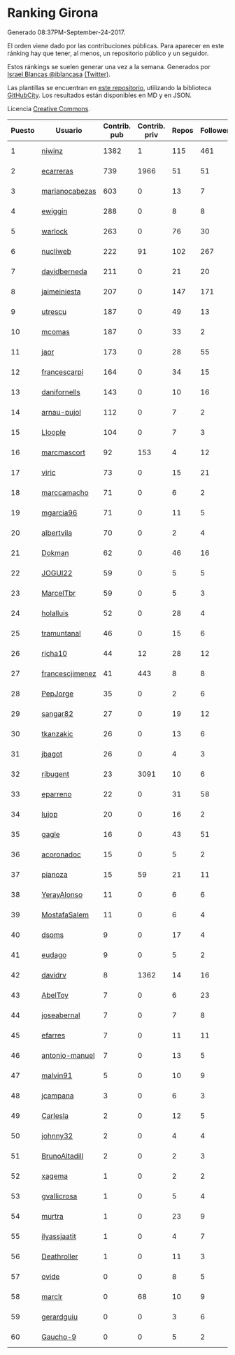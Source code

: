 # Ranking Girona

Generado 08:37PM-September-24-2017.

El orden viene dado por las contribuciones públicas. Para aparecer en este ránking hay que tener, al menos, un repositorio público y un seguidor.

Estos ránkings se suelen generar una vez a la semana. Generados por [Israel Blancas @iblancasa](https://github.com/iblancasa/) [(Twitter)](https://twitter.com/iblancasa).

Las plantillas se encuentran en [este repositorio](https://github.com/iblancasa/GH-Spanish-Ranking), utilizando la biblioteca [GitHubCity](https://github.com/iblancasa/GitHubCity). Los resultados están disponibles en MD y en JSON.

Licencia [Creative Commons](https://creativecommons.org/licenses/by/4.0/).

| Puesto   |  Usuario  | Contrib. pub | Contrib. priv |Repos| Followers | Desde |  Avatar  |
|----------|-----------|--------------|---------------|-----|-----------|-------|----------|
|1|[niwinz](https://github.com/niwinz)|1382|1|115|461|2011-06-11|![niwinz](https://avatars3.githubusercontent.com/u/843689)|
|2|[ecarreras](https://github.com/ecarreras)|739|1966|51|51|2010-06-02|![ecarreras](https://avatars0.githubusercontent.com/u/294235)|
|3|[marianocabezas](https://github.com/marianocabezas)|603|0|13|7|2016-05-10|![marianocabezas](https://avatars3.githubusercontent.com/u/19290459)|
|4|[ewiggin](https://github.com/ewiggin)|288|0|8|8|2011-03-08|![ewiggin](https://avatars2.githubusercontent.com/u/657517)|
|5|[warlock](https://github.com/warlock)|263|0|76|30|2010-02-03|![warlock](https://avatars1.githubusercontent.com/u/194981)|
|6|[nucliweb](https://github.com/nucliweb)|222|91|102|267|2012-01-05|![nucliweb](https://avatars2.githubusercontent.com/u/1307927)|
|7|[davidberneda](https://github.com/davidberneda)|211|0|21|20|2012-04-12|![davidberneda](https://avatars3.githubusercontent.com/u/1636163)|
|8|[jaimeiniesta](https://github.com/jaimeiniesta)|207|0|147|171|2008-03-09|![jaimeiniesta](https://avatars1.githubusercontent.com/u/2629)|
|9|[utrescu](https://github.com/utrescu)|187|0|49|13|2012-07-20|![utrescu](https://avatars3.githubusercontent.com/u/2011002)|
|10|[mcomas](https://github.com/mcomas)|187|0|33|2|2013-05-15|![mcomas](https://avatars0.githubusercontent.com/u/4439719)|
|11|[jaor](https://github.com/jaor)|173|0|28|55|2009-05-04|![jaor](https://avatars0.githubusercontent.com/u/80719)|
|12|[francescarpi](https://github.com/francescarpi)|164|0|34|15|2010-05-26|![francescarpi](https://avatars1.githubusercontent.com/u/287872)|
|13|[danifornells](https://github.com/danifornells)|143|0|10|16|2012-12-03|![danifornells](https://avatars0.githubusercontent.com/u/2950939)|
|14|[arnau-pujol](https://github.com/arnau-pujol)|112|0|7|2|2016-08-28|![arnau-pujol](https://avatars0.githubusercontent.com/u/21292745)|
|15|[Lloople](https://github.com/Lloople)|104|0|7|3|2013-10-11|![Lloople](https://avatars1.githubusercontent.com/u/5665466)|
|16|[marcmascort](https://github.com/marcmascort)|92|153|4|12|2013-02-14|![marcmascort](https://avatars1.githubusercontent.com/u/3595718)|
|17|[viric](https://github.com/viric)|73|0|15|21|2009-03-24|![viric](https://avatars2.githubusercontent.com/u/66664)|
|18|[marccamacho](https://github.com/marccamacho)|71|0|6|2|2014-04-24|![marccamacho](https://avatars2.githubusercontent.com/u/7396184)|
|19|[mgarcia96](https://github.com/mgarcia96)|71|0|11|5|2014-02-01|![mgarcia96](https://avatars2.githubusercontent.com/u/6561770)|
|20|[albertvila](https://github.com/albertvila)|70|0|2|4|2011-03-24|![albertvila](https://avatars3.githubusercontent.com/u/688206)|
|21|[Dokman](https://github.com/Dokman)|62|0|46|16|2012-09-06|![Dokman](https://avatars2.githubusercontent.com/u/2290904)|
|22|[JOGUI22](https://github.com/JOGUI22)|59|0|5|5|2013-09-30|![JOGUI22](https://avatars3.githubusercontent.com/u/5580229)|
|23|[MarcelTbr](https://github.com/MarcelTbr)|59|0|5|3|2016-11-18|![MarcelTbr](https://avatars0.githubusercontent.com/u/23552041)|
|24|[holalluis](https://github.com/holalluis)|52|0|28|4|2011-09-27|![holalluis](https://avatars2.githubusercontent.com/u/1082644)|
|25|[tramuntanal](https://github.com/tramuntanal)|46|0|15|6|2010-02-08|![tramuntanal](https://avatars3.githubusercontent.com/u/199462)|
|26|[richa10](https://github.com/richa10)|44|12|28|12|2014-12-06|![richa10](https://avatars0.githubusercontent.com/u/10096428)|
|27|[francescjimenez](https://github.com/francescjimenez)|41|443|8|8|2012-05-30|![francescjimenez](https://avatars3.githubusercontent.com/u/1791741)|
|28|[PepJorge](https://github.com/PepJorge)|35|0|2|6|2013-03-08|![PepJorge](https://avatars2.githubusercontent.com/u/3807514)|
|29|[sangar82](https://github.com/sangar82)|27|0|19|12|2010-12-15|![sangar82](https://avatars2.githubusercontent.com/u/524030)|
|30|[tkanzakic](https://github.com/tkanzakic)|26|0|13|6|2011-06-29|![tkanzakic](https://avatars3.githubusercontent.com/u/884028)|
|31|[jbagot](https://github.com/jbagot)|26|0|4|3|2015-03-28|![jbagot](https://avatars0.githubusercontent.com/u/11691527)|
|32|[ribugent](https://github.com/ribugent)|23|3091|10|6|2011-11-08|![ribugent](https://avatars2.githubusercontent.com/u/1180455)|
|33|[eparreno](https://github.com/eparreno)|22|0|31|58|2008-03-13|![eparreno](https://avatars2.githubusercontent.com/u/3028)|
|34|[lujop](https://github.com/lujop)|20|0|16|2|2011-07-16|![lujop](https://avatars2.githubusercontent.com/u/920260)|
|35|[gagle](https://github.com/gagle)|16|0|43|51|2012-02-17|![gagle](https://avatars3.githubusercontent.com/u/1446052)|
|36|[acoronadoc](https://github.com/acoronadoc)|15|0|5|2|2011-06-01|![acoronadoc](https://avatars1.githubusercontent.com/u/822481)|
|37|[pianoza](https://github.com/pianoza)|15|59|21|11|2013-02-28|![pianoza](https://avatars0.githubusercontent.com/u/3731130)|
|38|[YerayAlonso](https://github.com/YerayAlonso)|11|0|6|6|2012-05-29|![YerayAlonso](https://avatars1.githubusercontent.com/u/1788228)|
|39|[MostafaSalem](https://github.com/MostafaSalem)|11|0|6|4|2016-05-03|![MostafaSalem](https://avatars2.githubusercontent.com/u/19169958)|
|40|[dsoms](https://github.com/dsoms)|9|0|17|4|2011-07-13|![dsoms](https://avatars0.githubusercontent.com/u/912243)|
|41|[eudago](https://github.com/eudago)|9|0|5|2|2011-05-25|![eudago](https://avatars1.githubusercontent.com/u/809916)|
|42|[davidrv](https://github.com/davidrv)|8|1362|14|16|2009-03-09|![davidrv](https://avatars1.githubusercontent.com/u/61644)|
|43|[AbelToy](https://github.com/AbelToy)|7|0|6|23|2009-10-31|![AbelToy](https://avatars1.githubusercontent.com/u/147130)|
|44|[joseabernal](https://github.com/joseabernal)|7|0|7|8|2011-11-23|![joseabernal](https://avatars1.githubusercontent.com/u/1215598)|
|45|[efarres](https://github.com/efarres)|7|0|11|11|2014-03-04|![efarres](https://avatars3.githubusercontent.com/u/6848360)|
|46|[antonio-manuel](https://github.com/antonio-manuel)|7|0|13|5|2015-04-09|![antonio-manuel](https://avatars3.githubusercontent.com/u/11867984)|
|47|[malvin91](https://github.com/malvin91)|5|0|10|9|2014-02-27|![malvin91](https://avatars1.githubusercontent.com/u/6801363)|
|48|[jcampana](https://github.com/jcampana)|3|0|6|3|2012-07-16|![jcampana](https://avatars0.githubusercontent.com/u/1982571)|
|49|[Carlesla](https://github.com/Carlesla)|2|0|12|5|2012-06-18|![Carlesla](https://avatars3.githubusercontent.com/u/1863714)|
|50|[johnny32](https://github.com/johnny32)|2|0|4|4|2013-03-20|![johnny32](https://avatars1.githubusercontent.com/u/3924718)|
|51|[BrunoAltadill](https://github.com/BrunoAltadill)|2|0|2|3|2015-12-29|![BrunoAltadill](https://avatars0.githubusercontent.com/u/16470099)|
|52|[xagema](https://github.com/xagema)|1|0|2|2|2012-05-23|![xagema](https://avatars1.githubusercontent.com/u/1770166)|
|53|[gvallicrosa](https://github.com/gvallicrosa)|1|0|5|4|2012-09-13|![gvallicrosa](https://avatars3.githubusercontent.com/u/2340232)|
|54|[murtra](https://github.com/murtra)|1|0|23|9|2012-06-05|![murtra](https://avatars0.githubusercontent.com/u/1818725)|
|55|[ilyassjaatit](https://github.com/ilyassjaatit)|1|0|4|7|2013-12-06|![ilyassjaatit](https://avatars3.githubusercontent.com/u/6122534)|
|56|[Deathroller](https://github.com/Deathroller)|1|0|11|3|2014-06-18|![Deathroller](https://avatars0.githubusercontent.com/u/7921596)|
|57|[ovide](https://github.com/ovide)|0|0|8|5|2013-02-01|![ovide](https://avatars0.githubusercontent.com/u/3451025)|
|58|[marclr](https://github.com/marclr)|0|68|10|9|2013-02-04|![marclr](https://avatars3.githubusercontent.com/u/3474291)|
|59|[gerardguiu](https://github.com/gerardguiu)|0|0|3|6|2013-10-14|![gerardguiu](https://avatars1.githubusercontent.com/u/5679102)|
|60|[Gaucho-9](https://github.com/Gaucho-9)|0|0|5|2|2014-01-27|![Gaucho-9](https://avatars0.githubusercontent.com/u/6517150)|
